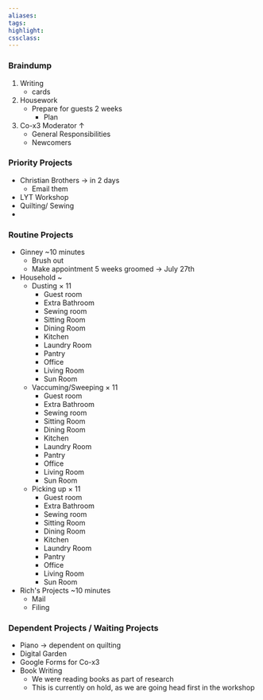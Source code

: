 ```yaml
---
aliases:  
tags:
highlight:  
cssclass:
---
```


### Braindump
1. Writing
	- cards
2. Housework
	- Prepare for guests 2 weeks
		- Plan
3. Co-x3 Moderator ↑
	- General Responsibilities
	- Newcomers



### Priority Projects
- Christian Brothers → in 2 days
	- Email them
- LYT Workshop
- Quilting/ Sewing
- 


### Routine Projects
- Ginney ~10 minutes
	- Brush out 
	- Make appointment 5 weeks groomed → July 27th
- Household ~ 
	- Dusting × 11
		- Guest room
		- Extra Bathroom
		- Sewing room
		- Sitting Room
		- Dining Room
		- Kitchen
		- Laundry Room
		- Pantry
		- Office
		- Living Room
		- Sun Room
	- Vaccuming/Sweeping × 11
		- Guest room
		- Extra Bathroom
		- Sewing room
		- Sitting Room
		- Dining Room
		- Kitchen
		- Laundry Room
		- Pantry
		- Office
		- Living Room
		- Sun Room
	- Picking up × 11
		- Guest room
		- Extra Bathroom
		- Sewing room
		- Sitting Room
		- Dining Room
		- Kitchen
		- Laundry Room
		- Pantry
		- Office
		- Living Room
		- Sun Room
- Rich's Projects ~10 minutes
	- Mail
	- Filing


### Dependent Projects / Waiting Projects
- Piano → dependent on quilting
- Digital Garden
- Google Forms for Co-x3
- Book Writing
	- We were reading books as part of research
	- This is currently on hold, as we are going head first in the workshop